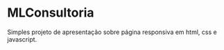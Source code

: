 # MLConsultoria
Simples projeto de apresentação sobre página responsiva em html, css e javascript.  
